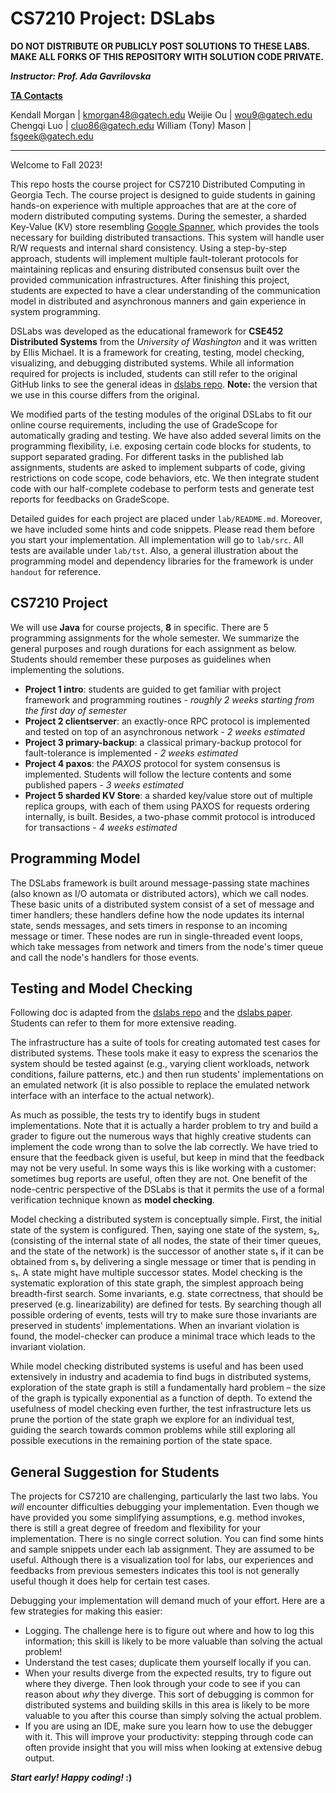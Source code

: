 # CS7210 Project: DSLabs

**DO NOT DISTRIBUTE OR PUBLICLY POST SOLUTIONS TO THESE LABS. MAKE ALL FORKS OF
THIS REPOSITORY WITH SOLUTION CODE PRIVATE.**

***Instructor: Prof. Ada Gavrilovska***

**<ins>TA Contacts</ins>**

Kendall Morgan | kmorgan48@gatech.edu
Weijie Ou | wou9@gatech.edu
Chengqi Luo | cluo86@gatech.edu
William (Tony) Mason | fsgeek@gatech.edu


***

Welcome to Fall 2023!

This repo hosts the course project for CS7210 Distributed Computing in Georgia
Tech. The course project is designed to guide students in gaining hands-on
experience with multiple approaches that are at the core of modern
distributed computing systems. During the semester, a sharded Key-Value (KV) store
resembling [Google Spanner](https://dl.acm.org/doi/pdf/10.1145/2491245),
which provides the tools necessary for building distributed transactions.
This system will handle user R/W requests and internal shard consistency.
Using a step-by-step approach, students will implement multiple fault-tolerant
protocols for maintaining replicas and ensuring distributed consensus built over
the provided communication infrastructures. After finishing this project,
students are expected to have a clear understanding of the communication model
in distributed and asynchronous manners and gain experience in system
programming.

DSLabs was developed as the educational framework for  **CSE452 Distributed
Systems** from the *University of Washington* and it was written by Ellis
Michael. It is a framework for creating, testing, model checking, visualizing, and debugging
distributed systems. While all information required for projects
is included, students can still refer to the original GitHub links to see the
general ideas in [dslabs repo](https://github.com/emichael/dslabs). **Note:**
the version that we use in this course differs from the original.

We modified parts of the testing modules of the original DSLabs to fit
our online course requirements, including the use of GradeScope for
automatically grading and testing. We have also added several limits on the
programming flexibility, i.e. exposing certain code blocks for students, to
support separated grading. For different tasks in the published lab assignments,
students are asked to implement subparts of code, giving restrictions on code
scope, code behaviors, etc. We then integrate student code with our
half-complete codebase to perform tests and generate test
reports for feedbacks on GradeScope.

Detailed guides for each project are placed under ``lab/README.md``. Moreover,
we have included some hints and code snippets. Please read them before you start
your implementation. All implementation will go to ``lab/src``. All tests are
available under ``lab/tst``. Also, a general illustration about the programming
model and dependency libraries for the framework is under ``handout`` for reference.

## CS7210 Project

We will use **Java** for course projects, **8** in specific. There are 5 programming assignments for the whole semester. We summarize the general purposes and rough durations for each assignment as below. Students should remember these purposes as guidelines when implementing the solutions.

- **Project 1 intro**: students are guided to get familiar with project framework and programming routines - *roughly 2 weeks starting from the first day of semester*
- **Project 2 clientserver**: an exactly-once RPC protocol is implemented and tested on top of an asynchronous network - *2 weeks estimated*
- **Project 3 primary-backup**: a classical primary-backup protocol for fault-tolerance is implemented - *2 weeks estimated*
- **Project 4 paxos**: the *PAXOS* protocol for system consensus is implemented. Students will follow the lecture contents and some published papers - *3 weeks estimated*
- **Project 5 sharded KV Store**: a sharded key/value store out of multiple replica groups, with each of them using PAXOS for requests ordering internally, is built. Besides, a two-phase commit protocol is introduced for transactions - *4 weeks estimated*

## Programming Model

The DSLabs framework is built around message-passing state machines (also known as I/O automata or distributed actors), which we call nodes. These basic units of a distributed system consist of a set of message and timer handlers; these handlers define how the node updates its internal state, sends messages, and sets timers in response to an incoming message or timer. These nodes are run in single-threaded event loops, which take messages from network and timers from the node's timer queue and call the node's handlers for those events.

## Testing and Model Checking

Following doc is adapted from the [dslabs
repo](https://github.com/emichael/dslabs) and the [dslabs
paper](https://ellismichael.com/papers/dslabs-eurosys19.pdf). Students can refer
to them for more extensive reading.

The infrastructure has a suite of tools for creating automated test cases for
distributed systems. These tools make it easy to express the scenarios the
system should be tested against (e.g., varying client workloads, network
conditions, failure patterns, etc.) and then run students' implementations on an
emulated network (it is also possible to replace the emulated network interface
with an interface to the actual network).

As much as possible, the tests try to identify bugs in student implementations.
Note that it is actually a harder problem to try and build a grader to figure
out the numerous ways that highly creative students can implement the code wrong
than to solve the lab correctly.  We have tried to ensure that the feedback
given is useful, but keep in mind that the feedback may not be very useful.  In
some ways this is like working with a customer: sometimes bug reports are
useful, often they are not.  One benefit of the node-centric perspective of the
DSLabs is that it permits the use of a formal verification technique known as
**model checking**.

Model checking a distributed system is conceptually simple. First, the initial
state of the system is configured. Then, saying one state of the system, s₂,
(consisting of the internal state of all nodes, the state of their timer queues,
and the state of the network) is the successor of another state s₁ if it can be
obtained from s₁ by delivering a single message or timer that is pending in s₁.
A state might have multiple successor states. Model checking is the systematic
exploration of this state graph, the simplest approach being breadth-first
search. Some invariants, e.g. state correctness, that should be preserved (e.g.
linearizability) are defined for tests. By searching though all possible
ordering of events, tests will try to make sure those invariants are preserved
in students' implementations. When an invariant violation is found, the
model-checker can produce a minimal trace which leads to the invariant
violation.

While model checking distributed systems is useful and has been used extensively in industry and academia to find bugs in distributed systems, exploration of the state graph is still a fundamentally hard problem – the size of the graph is typically exponential as a function of depth. To extend the usefulness of model checking even further, the test infrastructure lets us prune the portion of the state graph we explore for an individual test, guiding the search towards common problems while still exploring all possible executions in the remaining portion of the state space.

## General Suggestion for Students

The projects for CS7210 are challenging, particularly the last two labs. You
_will_ encounter difficulties debugging your implementation. Even though we have
provided you some simplifying assumptions, e.g. method invokes, there is still a
great degree of freedom and flexibility for your implementation.
There is no single correct solution. You can find some hints and sample snippets under
each lab assignment. They are assumed to be useful. Although there is a
visualization tool for labs, our experiences and feedbacks from previous
semesters indicates this tool is not generally useful though it does help for
certain test cases.

Debugging your implementation will demand much of your effort. Here are a few
strategies for making this easier:

- Logging.  The challenge here is to figure out where and how to log this
  information; this skill is likely to be more valuable than solving the actual
  problem!
- Understand the test cases; duplicate them yourself locally if you can.
- When your results diverge from the expected results, try to figure out where
  they diverge.  Then look through your code to see if you can reason about
  _why_ they diverge.  This sort of debugging is common for distributed systems
  and building skills in this area is likely to be more valuable to you after
  this course than simply solving the actual problem.
- If you are using an IDE, make sure you learn how to use the debugger with it.
  This will improve your productivity: stepping through code can often provide
  insight that you will miss when looking at extensive debug output.

***Start early! Happy coding!* :)**

